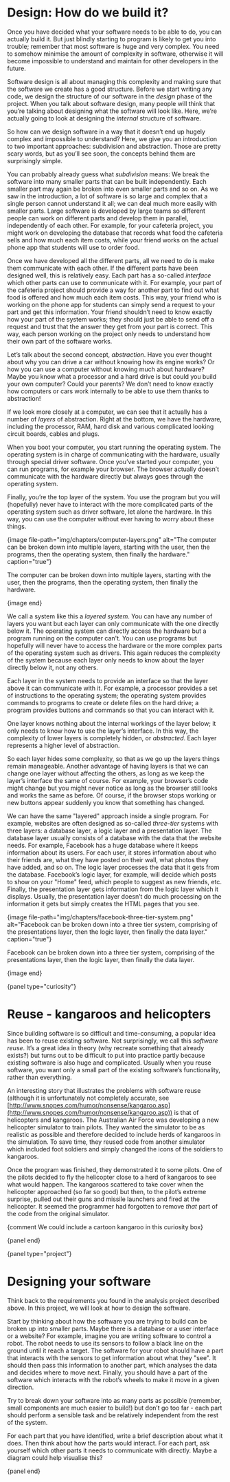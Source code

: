 # Design: How do we build it?

Once you have decided what your software needs to be able to do, you can actually build it.
But just blindly starting to program is likely to get you into trouble; remember that most software is huge and very complex.
You need to somehow minimise the amount of complexity in software, otherwise it will become impossible to understand and maintain for other developers in the future.

Software design is all about managing this complexity and making sure that the software we create has a good structure.
Before we start writing any code, we design the structure of our software in the *design* phase of the project.
When you talk about software design, many people will think that you’re talking about designing what the software will look like.
Here, we’re actually going to look at designing the *internal* structure of software.

So how can we design software in a way that it doesn’t end up hugely complex and impossible to understand?
Here, we give you an introduction to two important approaches: subdivision and abstraction.
Those are pretty scary words, but as you’ll see soon, the concepts behind them are surprisingly simple.

You can probably already guess what *subdivision* means: We break the software into many smaller parts that can be built independently.
Each smaller part may again be broken into even smaller parts and so on.
As we saw in the introduction, a lot of software is so large and complex that a single person cannot understand it all; we can deal much more easily with smaller parts.
Large software is developed by large teams so different people can work on different parts and develop them in parallel, independently of each other.
For example, for your cafeteria project, you might work on developing the database that records what food the cafeteria sells and how much each item costs, while your friend works on the actual phone app that students will use to order food.

Once we have developed all the different parts, all we need to do is make them communicate with each other.
If the different parts have been designed well, this is relatively easy.
Each part has a so-called *interface* which other parts can use to communicate with it.
For example, your part of the cafeteria project should provide a way for another part to find out what food is offered and how much each item costs.
This way, your friend who is working on the phone app for students can simply send a request to your part and get this information.
Your friend shouldn’t need to know exactly how your part of the system works; they should just be able to send off a request and trust that the answer they get from your part is correct.
This way, each person working on the project only needs to understand how their own part of the software works.

Let’s talk about the second concept, *abstraction*.
Have you ever thought about why you can drive a car without knowing how its engine works?
Or how you can use a computer without knowing much about hardware?
Maybe you know what a processor and a hard drive is but could you build your own computer?
Could your parents?
We don’t need to know exactly how computers or cars work internally to be able to use them thanks to abstraction!

If we look more closely at a computer, we can see that it actually has a number of *layers* of abstraction.
Right at the bottom, we have the hardware, including the processor, RAM, hard disk and various complicated looking circuit boards, cables and plugs.

When you boot your computer, you start running the operating system.
The operating system is in charge of communicating with the hardware, usually through special driver software.
Once you’ve started your computer, you can run programs, for example your browser.
The browser actually doesn’t communicate with the hardware directly but always goes through the operating system.

Finally, you’re the top layer of the system.
You use the program but you will (hopefully) never have to interact with the more complicated parts of the operating system such as driver software, let alone the hardware.
In this way, you can use the computer without ever having to worry about these things.

{image file-path="img/chapters/computer-layers.png" alt="The computer can be broken down into multiple layers, starting with the user, then the programs, then the operating system, then finally the hardware." caption="true"}

The computer can be broken down into multiple layers, starting with the user, then the programs, then the operating system, then finally the hardware.

{image end}

We call a system like this a *layered system*.
You can have any number of layers you want but each layer can only communicate with the one directly below it.
The operating system can directly access the hardware but a program running on the computer can't.
You can use programs but hopefully will never have to access the hardware or the more complex parts of the operating system such as drivers.
This again reduces the complexity of the system because each layer only needs to know about the layer directly below it, not any others.

Each layer in the system needs to provide an interface so that the layer above it can communicate with it.
For example, a processor provides a set of instructions to the operating system; the operating system provides commands to programs to create or delete files on the hard drive; a program provides buttons and commands so that you can interact with it.

One layer knows nothing about the internal workings of the layer below; it only needs to know how to use the layer’s interface.
In this way, the complexity of lower layers is completely hidden, or *abstracted*.
Each layer represents a higher level of abstraction.

So each layer hides some complexity, so that as we go up the layers things remain manageable.
Another advantage of having layers is that we can change one layer without affecting the others, as long as we keep the layer’s interface the same of course.
For example, your browser’s code might change but you might never notice as long as the browser still looks and works the same as before.
Of course, if the browser stops working or new buttons appear suddenly you know that something has changed.

We can have the same "layered" approach inside a single program.
For example, websites are often designed as so-called *three-tier* systems with three layers: a database layer, a logic layer and a presentation layer.
The database layer usually consists of a database with the data that the website needs.
For example, Facebook has a huge database where it keeps information about its users.
For each user, it stores information about who their friends are, what they have posted on their wall, what photos they have added, and so on.
The logic layer processes the data that it gets from the database.
Facebook’s logic layer, for example, will decide which posts to show on your "Home" feed, which people to suggest as new friends, etc.
Finally, the presentation layer gets information from the logic layer which it displays.
Usually, the presentation layer doesn’t do much processing on the information it gets but simply creates the HTML pages that you see.

{image file-path="img/chapters/facebook-three-tier-system.png" alt="Facebook can be broken down into a three tier system, comprising of the presentations layer, then the logic layer, then finally the data layer." caption="true"}

Facebook can be broken down into a three tier system, comprising of the presentations layer, then the logic layer, then finally the data layer.

{image end}

{panel type="curiosity"}

# Reuse - kangaroos and helicopters

Since building software is so difficult and time-consuming, a popular idea has been to reuse existing software.
Not surprisingly, we call this *software reuse*.
It’s a great idea in theory (why recreate something that already exists?) but turns out to be difficult to put into practice partly because existing software is also huge and complicated.
Usually when you reuse software, you want only a small part of the existing software’s functionality, rather than everything.

An interesting story that illustrates the problems with software reuse (although it is unfortunately not completely accurate, see [http://www.snopes.com/humor/nonsense/kangaroo.asp](http://www.snopes.com/humor/nonsense/kangaroo.asp)) is that of helicopters and kangaroos.
The Australian Air Force was developing a new helicopter simulator to train pilots.
They wanted the simulator to be as realistic as possible and therefore decided to include herds of kangaroos in the simulation.
To save time, they reused code from another simulator which included foot soldiers and simply changed the icons of the soldiers to kangaroos.

Once the program was finished, they demonstrated it to some pilots.
One of the pilots decided to fly the helicopter close to a herd of kangaroos to see what would happen.
The kangaroos scattered to take cover when the helicopter approached (so far so good) but then, to the pilot’s extreme surprise, pulled out their guns and missile launchers and fired at the helicopter.
It seemed the programmer had forgotten to remove *that* part of the code from the original simulator.

{comment We could include a cartoon kangaroo in this curiosity box}

{panel end}

{panel type="project"}

# Designing your software

Think back to the requirements you found in the analysis project described above.
In this project, we will look at how to design the software.

Start by thinking about how the software you are trying to build can be broken up into smaller parts.
Maybe there is a database or a user interface or a website?
For example, imagine you are writing software to control a robot.
The robot needs to use its sensors to follow a black line on the ground until it reach a target.
The software for your robot should have a part that interacts with the sensors to get information about what they "see".
It should then pass this information to another part, which analyses the data and decides where to move next.
Finally, you should have a part of the software which interacts with the robot’s wheels to make it move in a given direction.

Try to break down your software into as many parts as possible (remember, small components are much easier to build!) but don’t go too far - each part should perform a sensible task and be relatively independent from the rest of the system.

For each part that you have identified, write a brief description about what it does.
Then think about how the parts would interact.
For each part, ask yourself which other parts it needs to communicate with directly.
Maybe a diagram could help visualise this?

{panel end}
